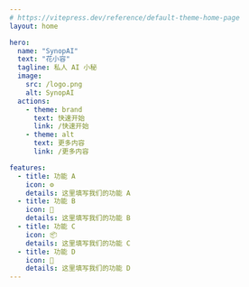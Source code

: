 ```yaml
---
# https://vitepress.dev/reference/default-theme-home-page
layout: home

hero:
  name: "SynopAI"
  text: "花小容"
  tagline: 私人 AI 小秘
  image:
    src: /logo.png
    alt: SynopAI
  actions:
    - theme: brand
      text: 快速开始
      link: /快速开始
    - theme: alt
      text: 更多内容
      link: /更多内容

features:
  - title: 功能 A
    icon: ⚙️
    details: 这里填写我们的功能 A
  - title: 功能 B
    icon: 🚀
    details: 这里填写我们的功能 B
  - title: 功能 C
    icon: 📦
    details: 这里填写我们的功能 C
  - title: 功能 D
    icon: 🥵
    details: 这里填写我们的功能 D
---
```


<!-- markdownlint-disable MD033 MD041-->

<style>
:root {
  --vp-home-hero-name-color: transparent;
  --vp-home-hero-name-background: -webkit-linear-gradient(120deg, #bd34fe 30%, #41d1ff);

  --vp-home-hero-image-background-image: linear-gradient(-45deg, #bd34fe 50%, #47caff 50%);
  --vp-home-hero-image-filter: blur(44px);
}

@media (min-width: 640px) {
  :root {
    --vp-home-hero-image-filter: blur(56px);
  }
}

@media (min-width: 960px) {
  :root {
    --vp-home-hero-image-filter: blur(68px);
  }
}
</style>
